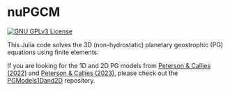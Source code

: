 # nuPGCM

[![GNU GPLv3 License](https://img.shields.io/badge/License-GNU%20GPL-blue)](https://www.gnu.org/licenses/gpl-3.0.en.html)

This Julia code solves the 3D (non-hydrostatic) planetary geostrophic (PG) equations using finite elements.

If you are looking for the 1D and 2D PG models from [Peterson & Callies (2022)](https://doi.org/10.1175/JPO-D-21-0173.1) and [Peterson & Callies (2023)](https://doi.org/10.1175/JPO-D-22-0082.1), please check out the [PGModels1Dand2D](https://github.com/hgpeterson/PGModels1Dand2D) repository.